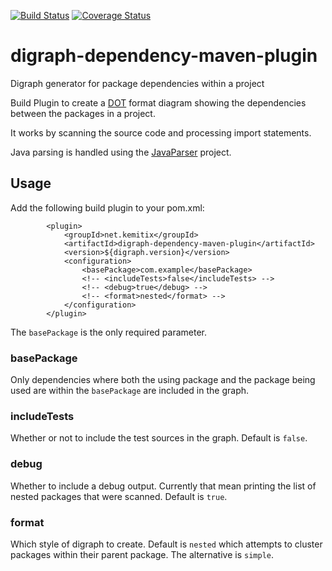[![Build Status](https://travis-ci.org/kemitix/digraph-dependency-maven-plugin.svg?branch=develop)](https://travis-ci.org/kemitix/digraph-dependency-maven-plugin)
[![Coverage Status](https://coveralls.io/repos/github/kemitix/digraph-dependency-maven-plugin/badge.svg?branch=develop)](https://coveralls.io/github/kemitix/digraph-dependency-maven-plugin?branch=develop)

# digraph-dependency-maven-plugin
Digraph generator for package dependencies within a project

Build Plugin to create a [DOT](https://en.wikipedia.org/wiki/DOT_(graph_description_language))
format diagram showing the dependencies between the packages in a project.

It works by scanning the source code and processing import statements.

Java parsing is handled using the [JavaParser](https://github.com/javaparser/javaparser)
project.

## Usage

Add the following build plugin to your pom.xml:

            <plugin>
                <groupId>net.kemitix</groupId>
                <artifactId>digraph-dependency-maven-plugin</artifactId>
                <version>${digraph.version}</version>
                <configuration>
                    <basePackage>com.example</basePackage>
                    <!-- <includeTests>false</includeTests> -->
                    <!-- <debug>true</debug> -->
                    <!-- <format>nested</format> -->
                </configuration>
            </plugin>

The `basePackage` is the only required parameter.

### basePackage

Only dependencies where both the using package and the package being used are
within the `basePackage` are included in the graph.

### includeTests

Whether or not to include the test sources in the graph. Default is `false`.

### debug

Whether to include a debug output. Currently that mean printing the list of
nested packages that were scanned. Default is `true`.

### format

Which style of digraph to create. Default is `nested` which attempts to cluster
packages within their parent package. The alternative is `simple`.
